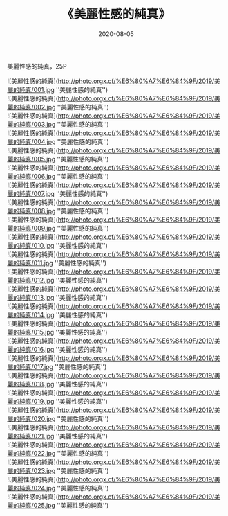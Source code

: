 ﻿---
layout: post
title:  《美麗性感的純真》
date:   2020-08-05
image: http://photo.orgx.cf/%E6%80%A7%E6%84%9F/2019/美麗的純真/000.jpg
categories: [美女, 性感, 泳衣]
---

美麗性感的純真，25P

![美麗性感的純真](http://photo.orgx.cf/%E6%80%A7%E6%84%9F/2019/美麗的純真/001.jpg ''美麗性感的純真'') <br>
![美麗性感的純真](http://photo.orgx.cf/%E6%80%A7%E6%84%9F/2019/美麗的純真/002.jpg ''美麗性感的純真'') <br>
![美麗性感的純真](http://photo.orgx.cf/%E6%80%A7%E6%84%9F/2019/美麗的純真/003.jpg ''美麗性感的純真'') <br>
![美麗性感的純真](http://photo.orgx.cf/%E6%80%A7%E6%84%9F/2019/美麗的純真/004.jpg ''美麗性感的純真'') <br>
![美麗性感的純真](http://photo.orgx.cf/%E6%80%A7%E6%84%9F/2019/美麗的純真/005.jpg ''美麗性感的純真'') <br>
![美麗性感的純真](http://photo.orgx.cf/%E6%80%A7%E6%84%9F/2019/美麗的純真/006.jpg ''美麗性感的純真'') <br>
![美麗性感的純真](http://photo.orgx.cf/%E6%80%A7%E6%84%9F/2019/美麗的純真/007.jpg ''美麗性感的純真'') <br>
![美麗性感的純真](http://photo.orgx.cf/%E6%80%A7%E6%84%9F/2019/美麗的純真/008.jpg ''美麗性感的純真'') <br>
![美麗性感的純真](http://photo.orgx.cf/%E6%80%A7%E6%84%9F/2019/美麗的純真/009.jpg ''美麗性感的純真'') <br>
![美麗性感的純真](http://photo.orgx.cf/%E6%80%A7%E6%84%9F/2019/美麗的純真/010.jpg ''美麗性感的純真'') <br>
![美麗性感的純真](http://photo.orgx.cf/%E6%80%A7%E6%84%9F/2019/美麗的純真/011.jpg ''美麗性感的純真'') <br>
![美麗性感的純真](http://photo.orgx.cf/%E6%80%A7%E6%84%9F/2019/美麗的純真/012.jpg ''美麗性感的純真'') <br>
![美麗性感的純真](http://photo.orgx.cf/%E6%80%A7%E6%84%9F/2019/美麗的純真/013.jpg ''美麗性感的純真'') <br>
![美麗性感的純真](http://photo.orgx.cf/%E6%80%A7%E6%84%9F/2019/美麗的純真/014.jpg ''美麗性感的純真'') <br>
![美麗性感的純真](http://photo.orgx.cf/%E6%80%A7%E6%84%9F/2019/美麗的純真/015.jpg ''美麗性感的純真'') <br>
![美麗性感的純真](http://photo.orgx.cf/%E6%80%A7%E6%84%9F/2019/美麗的純真/016.jpg ''美麗性感的純真'') <br>
![美麗性感的純真](http://photo.orgx.cf/%E6%80%A7%E6%84%9F/2019/美麗的純真/017.jpg ''美麗性感的純真'') <br>
![美麗性感的純真](http://photo.orgx.cf/%E6%80%A7%E6%84%9F/2019/美麗的純真/018.jpg ''美麗性感的純真'') <br>
![美麗性感的純真](http://photo.orgx.cf/%E6%80%A7%E6%84%9F/2019/美麗的純真/019.jpg ''美麗性感的純真'') <br>
![美麗性感的純真](http://photo.orgx.cf/%E6%80%A7%E6%84%9F/2019/美麗的純真/020.jpg ''美麗性感的純真'') <br>
![美麗性感的純真](http://photo.orgx.cf/%E6%80%A7%E6%84%9F/2019/美麗的純真/021.jpg ''美麗性感的純真'') <br>
![美麗性感的純真](http://photo.orgx.cf/%E6%80%A7%E6%84%9F/2019/美麗的純真/022.jpg ''美麗性感的純真'') <br>
![美麗性感的純真](http://photo.orgx.cf/%E6%80%A7%E6%84%9F/2019/美麗的純真/023.jpg ''美麗性感的純真'') <br>
![美麗性感的純真](http://photo.orgx.cf/%E6%80%A7%E6%84%9F/2019/美麗的純真/024.jpg ''美麗性感的純真'') <br>
![美麗性感的純真](http://photo.orgx.cf/%E6%80%A7%E6%84%9F/2019/美麗的純真/025.jpg ''美麗性感的純真'') <br>

